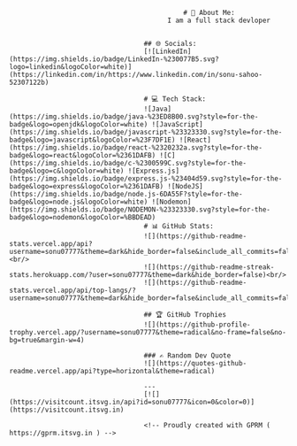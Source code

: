                                                # 💫 About Me:
                                            I am a full stack devloper

                                      
                                      ## 🌐 Socials:
                                      [![LinkedIn](https://img.shields.io/badge/LinkedIn-%230077B5.svg?logo=linkedin&logoColor=white)](https://linkedin.com/in/https://www.linkedin.com/in/sonu-sahoo-52307122b) 
                                      
                                      # 💻 Tech Stack:
                                      ![Java](https://img.shields.io/badge/java-%23ED8B00.svg?style=for-the-badge&logo=openjdk&logoColor=white) ![JavaScript](https://img.shields.io/badge/javascript-%23323330.svg?style=for-the-badge&logo=javascript&logoColor=%23F7DF1E) ![React](https://img.shields.io/badge/react-%2320232a.svg?style=for-the-badge&logo=react&logoColor=%2361DAFB) ![C](https://img.shields.io/badge/c-%2300599C.svg?style=for-the-badge&logo=c&logoColor=white) ![Express.js](https://img.shields.io/badge/express.js-%23404d59.svg?style=for-the-badge&logo=express&logoColor=%2361DAFB) ![NodeJS](https://img.shields.io/badge/node.js-6DA55F?style=for-the-badge&logo=node.js&logoColor=white) ![Nodemon](https://img.shields.io/badge/NODEMON-%23323330.svg?style=for-the-badge&logo=nodemon&logoColor=%BBDEAD)
                                      # 📊 GitHub Stats:
                                      ![](https://github-readme-stats.vercel.app/api?username=sonu07777&theme=dark&hide_border=false&include_all_commits=false&count_private=false)<br/>
                                      ![](https://github-readme-streak-stats.herokuapp.com/?user=sonu07777&theme=dark&hide_border=false)<br/>
                                      ![](https://github-readme-stats.vercel.app/api/top-langs/?username=sonu07777&theme=dark&hide_border=false&include_all_commits=false&count_private=false&layout=compact)
                                      
                                      ## 🏆 GitHub Trophies
                                      ![](https://github-profile-trophy.vercel.app/?username=sonu07777&theme=radical&no-frame=false&no-bg=true&margin-w=4)
                                      
                                      ### ✍️ Random Dev Quote
                                      ![](https://quotes-github-readme.vercel.app/api?type=horizontal&theme=radical)
                                      
                                      ---
                                      [![](https://visitcount.itsvg.in/api?id=sonu07777&icon=0&color=0)](https://visitcount.itsvg.in)
                                      
                                      <!-- Proudly created with GPRM ( https://gprm.itsvg.in ) -->
